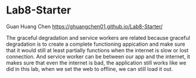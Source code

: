 # Lab8-Starter

Guan Huang Chen
https://ghuangchen01.github.io/Lab8-Starter/

The graceful degradation and service workers are related because graceful degradation is to create a complete functioning appication and make sure that it would still at least partially functions when the internet is slow or lost connection. And service worker can be between our app and the internet, it makes sure that even the internet is bad, the application still works like we did in this lab, when we set the web to offline, we can still load it out.